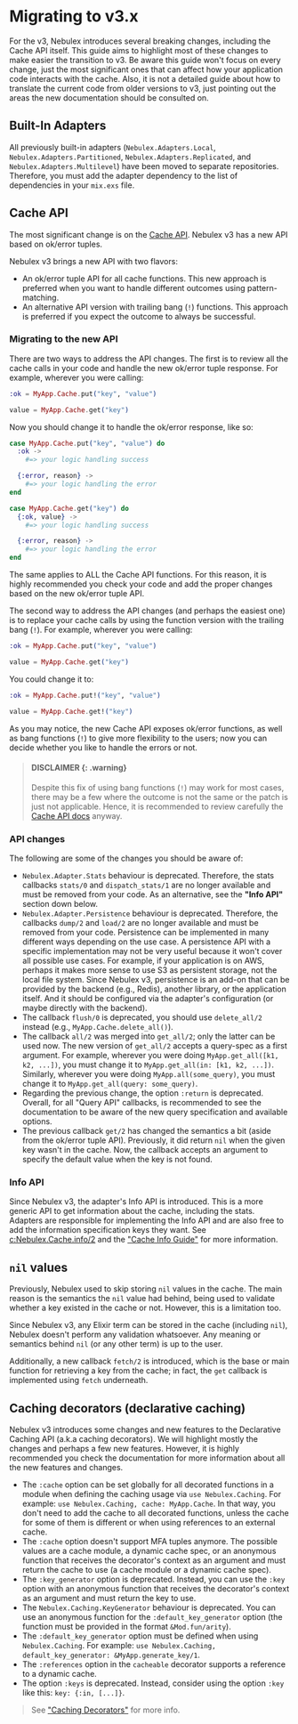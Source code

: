 # Migrating to v3.x

For the v3, Nebulex introduces several breaking changes, including the Cache
API itself. This guide aims to highlight most of these changes to make easier
the transition to v3. Be aware this guide won't focus on every change, just
the most significant ones that can affect how your application code interacts
with the cache. Also, it is not a detailed guide about how to translate the
current code from older versions to v3, just pointing out the areas the new
documentation should be consulted on.

## Built-In Adapters

All previously built-in adapters (`Nebulex.Adapters.Local`,
`Nebulex.Adapters.Partitioned`, `Nebulex.Adapters.Replicated`, and
`Nebulex.Adapters.Multilevel`) have been moved to separate repositories.
Therefore, you must add the adapter dependency to the list of dependencies
in your `mix.exs` file.

## Cache API

The most significant change is on the [Cache API][cache_api]. Nebulex v3 has a
new API based on ok/error tuples.

Nebulex v3 brings a new API with two flavors:

* An ok/error tuple API for all cache functions. This new approach is preferred
  when you want to handle different outcomes using pattern-matching.
* An alternative API version with trailing bang (`!`) functions. This approach
  is preferred if you expect the outcome to always be successful.

[cache_api]: https://hexdocs.pm/nebulex/Nebulex.Cache.html

### Migrating to the new API

There are two ways to address the API changes. The first is to review all the
cache calls in your code and handle the new ok/error tuple response.
For example, wherever you were calling:

```elixir
:ok = MyApp.Cache.put("key", "value")

value = MyApp.Cache.get("key")
```

Now you should change it to handle the ok/error response, like so:

```elixir
case MyApp.Cache.put("key", "value") do
  :ok ->
    #=> your logic handling success

  {:error, reason} ->
    #=> your logic handling the error
end

case MyApp.Cache.get("key") do
  {:ok, value} ->
    #=> your logic handling success

  {:error, reason} ->
    #=> your logic handling the error
end
```

The same applies to ALL the Cache API functions. For this reason, it is highly
recommended you check your code and add the proper changes based on the new
ok/error tuple API.

The second way to address the API changes (and perhaps the easiest one) is to
replace your cache calls by using the function version with the trailing bang
(`!`). For example, wherever you were calling:

```elixir
:ok = MyApp.Cache.put("key", "value")

value = MyApp.Cache.get("key")
```

You could change it to:

```elixir
:ok = MyApp.Cache.put!("key", "value")

value = MyApp.Cache.get!("key")
```

As you may notice, the new Cache API exposes ok/error functions, as well as
bang functions (`!`) to give more flexibility to the users; now you can decide
whether you like to handle the errors or not.

> #### DISCLAIMER {: .warning}
> Despite this fix of using bang functions (`!`) may work for most cases, there
> may be a few where the outcome is not the same or the patch is just not
> applicable. Hence, it is recommended to review carefully the
> [Cache API docs][cache_api] anyway.

### API changes

The following are some of the changes you should be aware of:

* `Nebulex.Adapter.Stats` behaviour is deprecated. Therefore, the stats
  callbacks `stats/0` and `dispatch_stats/1` are no longer available and must
  be removed from your code. As an alternative, see the **"Info API"** section
  down below.
* `Nebulex.Adapter.Persistence` behaviour is deprecated. Therefore, the
  callbacks `dump/2` and `load/2` are no longer available and must be removed
  from your code. Persistence can be implemented in many different ways
  depending on the use case. A persistence API with a specific implementation
  may not be very useful because it won't cover all possible use cases. For
  example, if your application is on AWS, perhaps it makes more sense to use S3
  as persistent storage, not the local file system. Since Nebulex v3,
  persistence is an add-on that can be provided by the backend (e.g., Redis),
  another library, or the application itself. And it should be configured via
  the adapter's configuration (or maybe directly with the backend).
* The callback `flush/0` is deprecated, you should use `delete_all/2`
  instead (e.g., `MyApp.Cache.delete_all()`).
* The callback `all/2` was merged into `get_all/2`; only the latter can be
  used now. The new version of `get_all/2` accepts a query-spec as a first
  argument. For example, wherever you were doing `MyApp.get_all([k1, k2, ...])`,
  you must change it to `MyApp.get_all(in: [k1, k2, ...])`. Similarly, wherever
  you were doing `MyApp.all(some_query)`, you must change it to
  `MyApp.get_all(query: some_query)`.
* Regarding the previous change, the option `:return` is deprecated. Overall,
  for all "Query API" callbacks, is recommended to see the documentation to be
  aware of the new query specification and available options.
* The previous callback `get/2` has changed the semantics a bit (aside from
  the ok/error tuple API). Previously, it did return `nil` when the given key
  wasn't in the cache. Now, the callback accepts an argument to specify the
  default value when the key is not found.

### Info API

Since Nebulex v3, the adapter's Info API is introduced. This is a more generic
API to get information about the cache, including the stats. Adapters are
responsible for implementing the Info API and are also free to add the
information specification keys they want. See
[c:Nebulex.Cache.info/2][info_cb] and the ["Cache Info Guide"][cache_info_guide]
for more information.

[info_cb]: https://hexdocs.pm/nebulex/Nebulex.Cache.html#c:info/2
[cache_info_guide]: https://hexdocs.pm/nebulex/cache-info.html

## `nil` values

Previously, Nebulex used to skip storing `nil` values in the cache. The main
reason is the semantics the `nil` value had behind, being used to validate
whether a key existed in the cache or not. However, this is a limitation too.

Since Nebulex v3, any Elixir term can be stored in the cache (including `nil`),
Nebulex doesn't perform any validation whatsoever. Any meaning or semantics
behind `nil` (or any other term) is up to the user.

Additionally, a new callback `fetch/2` is introduced, which is the base or
main function for retrieving a key from the cache; in fact, the `get` callback
is implemented using `fetch` underneath.

## Caching decorators (declarative caching)

Nebulex v3 introduces some changes and new features to the Declarative Caching
API (a.k.a caching decorators). We will highlight mostly the changes and perhaps
a few new features. However, it is highly recommended you check the
documentation for more information about all the new features and changes.

* The `:cache` option can be set globally for all decorated functions in a
  module when defining the caching usage via `use Nebulex.Caching`. For example:
  `use Nebulex.Caching, cache: MyApp.Cache`. In that way, you don't need to add
  the cache to all decorated functions, unless the cache for some of them is
  different or when using references to an external cache.
* The `:cache` option doesn't support MFA tuples anymore. The possible values
  are a cache module, a dynamic cache spec, or an anonymous function that
  receives the decorator's context as an argument and must return the cache
  to use (a cache module or a dynamic cache spec).
* The `:key_generator` option is deprecated. Instead, you can use the `:key`
  option with an anonymous function that receives the decorator's context as an
  argument and must return the key to use.
* The `Nebulex.Caching.KeyGenerator` behaviour is deprecated. You can use
  an anonymous function for the `:default_key_generator` option
  (the function must be provided in the format `&Mod.fun/arity`).
* The `:default_key_generator` option must be defined when using
  `Nebulex.Caching`. For example:
  `use Nebulex.Caching, default_key_generator: &MyApp.generate_key/1`.
* The `:references` option in the `cacheable` decorator supports a reference
  to a dynamic cache.
* The option `:keys` is deprecated. Instead, consider using the option `:key`
  like this: `key: {:in, [...]}`.

> See ["Caching Decorators"][caching_decorators] for more info.

[caching_decorators]: https://hexdocs.pm/nebulex/Nebulex.Caching.Decorators.html
